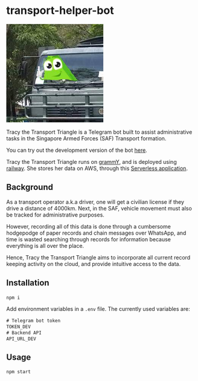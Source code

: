 # transport-helper-bot
![tracy-the-transport-triangle](./assets/tracy.jpg)

Tracy the Transport Triangle is a Telegram bot built to assist administrative tasks in the Singapore Armed Forces (SAF) Transport formation.

You can try out the development version of the bot [here](https://t.me/TracyTheTriangleDevBot). 

Tracy the Transport Triangle runs on [grammY](https://grammy.dev/), and is deployed using [railway](railway.app/). She stores her data on AWS, through this [Serverless application](https://github.com/khayliang/transport-helper-server).

## Background
As a transport operator a.k.a driver, one will get a civilian license if they drive a distance of 4000km. Next, in the SAF, vehicle movement must also be tracked for administrative purposes. 

However, recording all of this data is done through a cumbersome hodgepodge of paper records and chain messages over WhatsApp, and time is wasted searching through records for information because everything is all over the place.

Hence, Tracy the Transport Triangle aims to incorporate all current record keeping activity on the cloud, and provide intuitive access to the data.

## Installation
```
npm i
```
Add environment variables in a `.env` file. The currently used variables are:
```
# Telegram bot token
TOKEN_DEV
# Backend API
API_URL_DEV
```
## Usage
```
npm start
```
